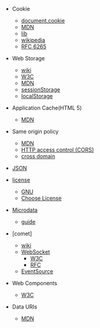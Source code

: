 - Cookie
    + [document.cookie](https://developer.mozilla.org/en-US/docs/Web/API/document/cookie)
    + [MDN](https://developer.mozilla.org/en-US/docs/Web/HTTP/Cookies)
    - [lib](https://github.com/js-cookie/js-cookie)
    - [wikipedia](https://en.wikipedia.org/wiki/HTTP_cookie)
    - [RFC 6265](https://tools.ietf.org/html/rfc6265)

- Web Storage
    + [wiki](https://en.wikipedia.org/wiki/Web_storage)
    + [W3C](http://www.w3.org/TR/webstorage/)
    + [MDN](https://developer.mozilla.org/en-US/docs/Web/API/Web_Storage_API)
    + [sessionStorage](https://developer.mozilla.org/en-US/docs/Web/API/Window/sessionStorage)
    + [localStorage](https://developer.mozilla.org/en-US/docs/Web/API/Window/localStorage)

- Application Cache(HTML 5)
    - [MDN](https://developer.mozilla.org/en-US/docs/Web/HTML/Using_the_application_cache)

- Same origin policy
    + [MDN](https://developer.mozilla.org/en-US/docs/Web/Security/Same-origin_policy)
    + [HTTP access control (CORS)](https://developer.mozilla.org/en-US/docs/Web/HTTP/Access_control_CORS)
    + [cross domain](https://github.com/colorhook/crossdomain)

- [JSON](http://json.org/index.html)

- [license](http://opensource.org/licenses/alphabetical)
    + [GNU](http://www.gnu.org/licenses/license-list.html)
    + [Choose License](http://choosealicense.com/)


- [Microdata](http://schema.org/)
    + [guide](http://schema.org/docs/gs.html)

- [comet]
    - [wiki](https://en.wikipedia.org/wiki/Comet_%27programming%28)
    - [WebSocket](https://developer.mozilla.org/en-US/docs/Web/API/WebSockets_API)
        + [W3C](http://www.w3.org/TR/websockets/)
        + [RFC](http://tools.ietf.org/html/rfc6455)
    - [EventSource](https://developer.mozilla.org/en-US/docs/Web/API/EventSource)

- Web Components
    + [W3C](http://www.w3.org/TR/components-intro/)

- Data URIs
    + [MDN](https://developer.mozilla.org/en-US/docs/Web/HTTP/data_URIs)
